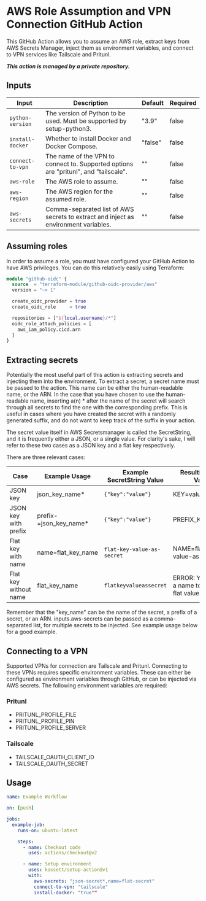 # AWS Role Assumption and VPN Connection GitHub Action

This GitHub Action allows you to assume an AWS role, 
extract keys from AWS Secrets Manager, 
inject them as environment variables, and connect to VPN services like Tailscale and Pritunl.

<b><i>This action is managed by a private repository.</i></b>

## Inputs

| Input            | Description                                                                          | Default | Required |
|------------------|--------------------------------------------------------------------------------------|---------|----------|
| `python-version` | The version of Python to be used. Must be supported by setup-python3.                | "3.9"   | false    |
| `install-docker` | Whether to install Docker and Docker Compose.                                        | "false" | false    |
| `connect-to-vpn` | The name of the VPN to connect to. Supported options are "pritunl", and "tailscale". | ""      | false    |
| `aws-role`       | The AWS role to assume.                                                              | ""      | false    |
| `aws-region`     | The AWS region for the assumed role.                                                 | ""      | false    |
| `aws-secrets`    | Comma-separated list of AWS secrets to extract and inject as environment variables.  | ""      | false    |

## Assuming roles
In order to assume a role, you must have configured your GitHub Action to have AWS privileges.
You can do this relatively easily using Terraform:
```terraform
module "github-oidc" {
  source  = "terraform-module/github-oidc-provider/aws"
  version = "~> 1"

  create_oidc_provider = true
  create_oidc_role     = true

  repositories = ["${local.username}/*"]
  oidc_role_attach_policies = [
    aws_iam_policy.cicd.arn
  ]
}
```

## Extracting secrets
Potentially the most useful part of this action is extracting secrets 
and injecting them into the environment.
To extract a secret, a secret name must be passed to the action. This name 
can be either the human-readable name, or the ARN. In the case that you have chosen
to use the human-readable name, inserting a(n) * after the name of the secret
will search through all secrets to find the one with the corresponding prefix. 
This is useful in cases where you have created the secret with a randomly generated
suffix, and do not want to keep track of the suffix in your action.

The secret value itself in AWS Secretsmanager is called the SecretString, and 
it is frequently either a JSON, or a single value. For clarity's sake, I will 
refer to these two cases as a JSON key and a flat key respectively.

There are three relevant cases:

| Case                  | Example Usage          | Example SecretString Value | Resulting Env Vars                             |
|-----------------------|------------------------|----------------------------|------------------------------------------------|
| JSON key              | json_key_name*         | `{"key":"value"}`          | KEY=value                                      |
| JSON key with prefix  | prefix-=json_key_name* | `{"key":"value"}`          | PREFIX_KEY=value                               |
| Flat key with name    | name=flat_key_name     | `flat-key-value-as-secret` | NAME=flat-key-value-as-secret                  |
| Flat key without name | flat_key_name          | `flatkeyvalueassecret`     | ERROR: You need a name to map a flat value to. |

Remember that the "key_name" can be the name of the secret, a prefix of a secret, or an ARN.
inputs.aws-secrets can be passed as a comma-separated list, for multiple secrets to be injected.
See example usage below for a good example.

## Connecting to a VPN
Supported VPNs for connection are Tailscale and Pritunl. Connecting to these VPNs requires 
specific environment variables. These can either be configured as environment 
variables through GitHub, or can be injected via AWS secrets. 
The following environment variables are required:

### Pritunl 
* PRITUNL_PROFILE_FILE
* PRITUNL_PROFILE_PIN
* PRITUNL_PROFILE_SERVER

### Tailscale
* TAILSCALE_OAUTH_CLIENT_ID
* TAILSCALE_OAUTH_SECRET

## Usage

```yaml
name: Example Workflow

on: [push]

jobs:
  example-job:
    runs-on: ubuntu-latest

    steps:
      - name: Checkout code
        uses: actions/checkout@v2

      - name: Setup environment
        uses: kassett/setup-action@v1
        with:
          aws-secrets: "json-secret*,name=flat-secret"
          connect-to-vpn: "tailscale"
          install-docker: "true""
```